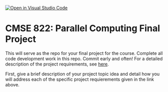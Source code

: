 [![Open in Visual Studio Code](https://classroom.github.com/assets/open-in-vscode-718a45dd9cf7e7f842a935f5ebbe5719a5e09af4491e668f4dbf3b35d5cca122.svg)](https://classroom.github.com/online_ide?assignment_repo_id=14600039&assignment_repo_type=AssignmentRepo)
# CMSE 822: Parallel Computing Final Project

This will serve as the repo for your final project for the course. Complete all code development work in this repo. Commit early and often! For a detailed description of the project requirements, see [here](https://cmse822.github.io/projects).

First, give a brief description of your project topic idea and detail how you will address each of the specific project requierements given in the link above. 
